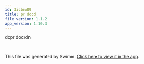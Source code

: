 ```yaml
---
id: 3icbnw89
title: pr docd
file_version: 1.1.2
app_version: 1.10.3
---
```


dcpr docxdה

<br/>

This file was generated by Swimm. [Click here to view it in the app](https://swimm-web-app--pr-14382-o4byyly9.web.app/repos/Z2l0aHViJTNBJTNBTm9hUmVwbyUzQSUzQU5vYW96ZXI=/docs/3icbnw89).

